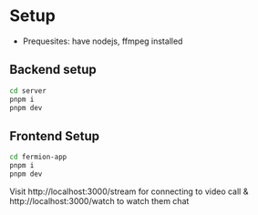 # Setup

- Prequesites: have nodejs, ffmpeg installed

## Backend setup

```bash
cd server
pnpm i
pnpm dev
```

## Frontend Setup

```bash
cd fermion-app
pnpm i
pnpm dev
```

Visit http://localhost:3000/stream for connecting to video call & http://localhost:3000/watch to watch them chat
